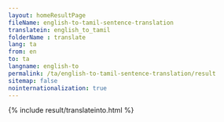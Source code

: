 ```yaml
---
layout: homeResultPage
fileName: english-to-tamil-sentence-translation
translatein: english_to_tamil
folderName : translate
lang: ta
from: en
to: ta
langname: english-to
permalink: /ta/english-to-tamil-sentence-translation/result
sitemap: false
nointernationalization: true
---
```

{% include result/translateinto.html %}

<script src="/js/result/translation.js" data-foldername="{{page.folderName}}" data-lang="{{page.lang}}"></script>
